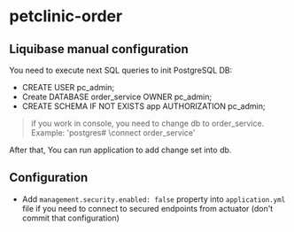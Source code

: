 # petclinic-order

## Liquibase manual configuration
You need to execute next SQL queries to init PostgreSQL DB:
- CREATE USER pc_admin;
- Create DATABASE order_service OWNER pc_admin;
- CREATE SCHEMA IF NOT EXISTS app AUTHORIZATION pc_admin;
> if you work in console, you need to change db to order_service. Example: 'postgres# \connect order_service'

After that, You can run application to add change set into db.

## Configuration
* Add `management.security.enabled: false` property into `application.yml` file if you need to connect to secured endpoints from actuator (don't commit that configuration) 

